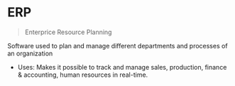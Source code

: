 # ERP

> Enterprice Resource Planning

Software used to plan and manage different departments and processes of an organization

- Uses: Makes it possible to track and manage sales, production, finance & accounting, human resources in real-time.
